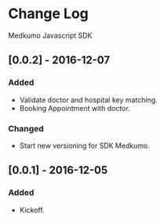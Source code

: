# Change Log
Medkumo Javascript SDK
## [0.0.2] - 2016-12-07
### Added
- Validate doctor and hospital key matching.
- Booking Appointment with doctor.
### Changed
- Start new versioning for SDK Medkumo.

## [0.0.1] - 2016-12-05
### Added
- Kickoff.

